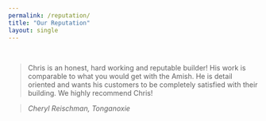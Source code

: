 ```yaml
---
permalink: /reputation/
title: "Our Reputation"
layout: single
---
```


<br>

> Chris is an honest, hard working and reputable builder! His work is comparable to what you would get with the Amish.  He is detail oriented and wants his customers to be completely satisfied with their building. We highly recommend Chris!
  
> <cite>Cheryl Reischman, Tonganoxie</cite>